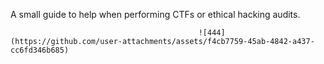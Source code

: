 A small guide to help when performing CTFs or ethical hacking audits.

                                              ![444](https://github.com/user-attachments/assets/f4cb7759-45ab-4842-a437-cc6fd346b685)

